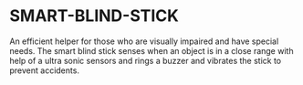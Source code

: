 # SMART-BLIND-STICK
An efficient helper for those who are visually impaired and have special needs. The smart blind stick senses when an object is in a close range with help of a ultra sonic sensors and rings a buzzer and vibrates the stick to prevent accidents.

